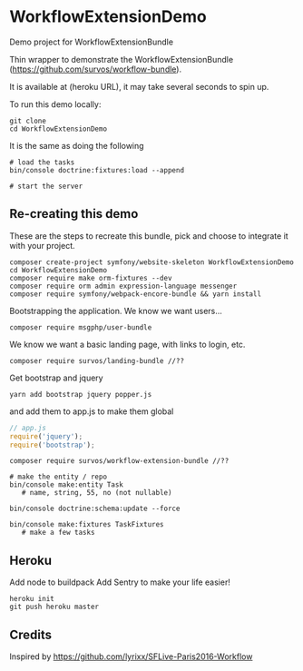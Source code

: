 # WorkflowExtensionDemo
Demo project for WorkflowExtensionBundle

Thin wrapper to demonstrate the WorkflowExtensionBundle (https://github.com/survos/workflow-bundle).

It is available at (heroku URL), it may take several seconds to spin up.

To run this demo locally:

    git clone 
    cd WorkflowExtensionDemo
    
It is the same as doing the following
 
    # load the tasks
    bin/console doctrine:fixtures:load --append
    
    # start the server
    

## Re-creating this demo

These are the steps to recreate this bundle, pick and choose to integrate it with your project.


    composer create-project symfony/website-skeleton WorkflowExtensionDemo
    cd WorkflowExtensionDemo
    composer require make orm-fixtures --dev
    composer require orm admin expression-language messenger
    composer require symfony/webpack-encore-bundle && yarn install
    
Bootstrapping the application.  We know we want users...
    
    composer require msgphp/user-bundle

We know we want a basic landing page, with links to login, etc.

    composer require survos/landing-bundle //??
    
Get bootstrap and jquery

    yarn add bootstrap jquery popper.js
    
and add them to app.js to make them global

```javascript
// app.js
require('jquery');
require('bootstrap');
```

           
    composer require survos/workflow-extension-bundle //??

    # make the entity / repo
    bin/console make:entity Task
       # name, string, 55, no (not nullable)
       
    bin/console doctrine:schema:update --force

    bin/console make:fixtures TaskFixtures
       # make a few tasks


## Heroku

Add node to buildpack
Add Sentry to make your life easier!

    heroku init
    git push heroku master  
      
      
## Credits

Inspired by https://github.com/lyrixx/SFLive-Paris2016-Workflow
